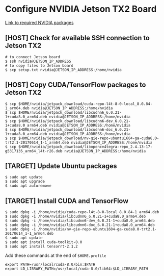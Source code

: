 # Configure NVIDIA Jetson TX2 Board
[Link to required NVIDIA packages](https://github.com/kozyilmaz/nvidia-jetson-rt#nvidia-jetson-tx2-configuration)

## [HOST] Check for available SSH connection to Jetson TX2
```shell
# to connect Jetson board
$ ssh nvidia@JETSON_IP_ADDRESS
# to copy files to Jetson board
$ scp setup.txt nvidia@JETSON_IP_ADDRESS:/home/nvidia
```

## [HOST] Copy CUDA/TensorFlow packages to Jetson TX2
```shell
$ scp $HOME/nvidia/jetpack_download/cuda-repo-l4t-8-0-local_8.0.84-1_arm64.deb nvidia@JETSON_IP_ADDRESS:/home/nvidia
$ scp $HOME/nvidia/jetpack_download/libcudnn6_6.0.21-1+cuda8.0_arm64.deb nvidia@JETSON_IP_ADDRESS:/home/nvidia
$ scp $HOME/nvidia/jetpack_download/libcudnn6-dev_6.0.21-1+cuda8.0_arm64.deb nvidia@JETSON_IP_ADDRESS:/home/nvidia
$ scp $HOME/nvidia/jetpack_download/libcudnn6-doc_6.0.21-1+cuda8.0_arm64.deb nvidia@JETSON_IP_ADDRESS:/home/nvidia
$ scp $HOME/nvidia/jetpack_download/nv-gie-repo-ubuntu1604-ga-cuda8.0-trt2.1-20170614_1-1_arm64.deb nvidia@JETSON_IP_ADDRESS:/home/nvidia
$ scp $HOME/nvidia/jetpack_download/libopencv4tegra-repo_2.4.13-17-g5317135_arm64_l4t-r26.deb nvidia@JETSON_IP_ADDRESS:/home/nvidia
```

## [TARGET] Update Ubuntu packages
```shell
$ sudo apt update
$ sudo apt upgrade
$ sudo apt autoremove
```

## [TARGET] Install CUDA and TensorFlow
```shell
$ sudo dpkg -i /home/nvidia/cuda-repo-l4t-8-0-local_8.0.84-1_arm64.deb
$ sudo dpkg -i /home/nvidia/libcudnn6_6.0.21-1+cuda8.0_arm64.deb
$ sudo dpkg -i /home/nvidia/libcudnn6-dev_6.0.21-1+cuda8.0_arm64.deb
$ sudo dpkg -i /home/nvidia/libcudnn6-doc_6.0.21-1+cuda8.0_arm64.deb
$ sudo dpkg -i /home/nvidia/nv-gie-repo-ubuntu1604-ga-cuda8.0-trt2.1-20170614_1-1_arm64.deb
$ sudo apt update
$ sudo apt install cuda-toolkit-8.0
$ sudo apt install tensorrt-2.1.2
```

Add these commands at the end of `$HOME.profile`
```shell
export PATH=/usr/local/cuda-8.0/bin:$PATH
export LD_LIBRARY_PATH=/usr/local/cuda-8.0/lib64:$LD_LIBRARY_PATH
```
